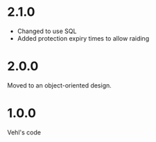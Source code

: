 2.1.0
=====
* Changed to use SQL
* Added protection expiry times to allow raiding

2.0.0
=====

Moved to an object-oriented design.

1.0.0
=====

Vehl's code

